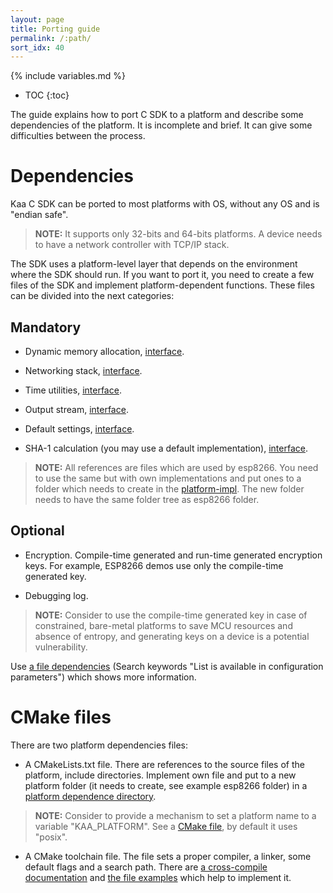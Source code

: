 ```yaml
---
layout: page
title: Porting guide
permalink: /:path/
sort_idx: 40
---
```


{% include variables.md %}

* TOC
{:toc}

The guide explains how to port C SDK to a platform and describe some dependencies of the platform.
It is incomplete and brief. It can give some difficulties between the process.

# Dependencies

Kaa C SDK can be ported to most platforms with OS, without any OS and is "endian safe". 

> **NOTE:** It supports only 32-bits and 64-bits platforms. A device needs to have a network controller with TCP/IP stack.

The SDK uses a platform-level layer that depends on the environment where the SDK should run. 
If you want to port it, you need to create a few files of the SDK and implement platform-dependent functions. These files can be divided into the next categories:

## Mandatory             
    
 - Dynamic memory allocation, [interface]({{github_url}}client/client-multi/client-c/src/kaa/platform-impl/esp8266/platform/mem.h). 

 - Networking stack, [interface]({{github_url}}client/client-multi/client-c/src/kaa/platform-impl/esp8266/platform/sock.h).

 - Time utilities, [interface]({{github_url}}client/client-multi/client-c/src/kaa/platform-impl/esp8266/platform/time.h).
 
 - Output stream, [interface]({{github_url}}client/client-multi/client-c/src/kaa/platform-impl/esp8266/platform/stdio.h).
 
 - Default settings, [interface]({{github_url}}client/client-multi/client-c/src/kaa/platform-impl/esp8266/platform/defaults.h).
 
 - SHA-1 calculation (you may use a default implementation), [interface]({{github_url}}client/client-multi/client-c/src/kaa/platform/ext_sha.h).  
  
> **NOTE:** All references are files which are used by esp8266. You need to use the same but with own implementations and put ones to a folder which needs to create in the [platform-impl]({{github_url}}client/client-multi/client-c/src/kaa/platform-impl/). The new folder needs to have the same folder tree as esp8266 folder. 
 
## Optional         

 - Encryption. Compile-time generated and run-time generated encryption keys. For example, ESP8266 demos use only the compile-time generated key.
 
 - Debugging log.  
 
> **NOTE:** Consider to use the compile-time generated key in case of constrained, bare-metal platforms to save MCU resources and  absence of entropy, and generating keys on a device is a potential vulnerability.
  
Use [a file dependencies]({{github_url}}client/client-multi/client-c/CMakeLists.txt) (Search keywords "List is available in configuration parameters") which shows more information.
   
# CMake files

There are two platform dependencies files:

 - A CMakeLists.txt file. There are references to the source files of the platform, include directories. Implement own file and put to a new platform folder (it needs to create, see example esp8266 folder) in a [platform dependence directory]({{github_url}}client/client-multi/client-c/listfiles/platform).
 
 > **NOTE:** Consider to provide a mechanism to set a platform name to a variable "KAA_PLATFORM". See a [CMake file]({{github_url}}client/client-multi/client-c/CMakeLists.txt), by default it uses "posix".
 
- A CMake toolchain file. The file sets a proper compiler, a linker, some default flags and a search path. There are [a cross-compile documentation](http://www.vtk.org/Wiki/CMake_Cross_Compiling) and [the file examples]({{github_url}}client/client-multi/client-c/toolchains) which help to implement it.
